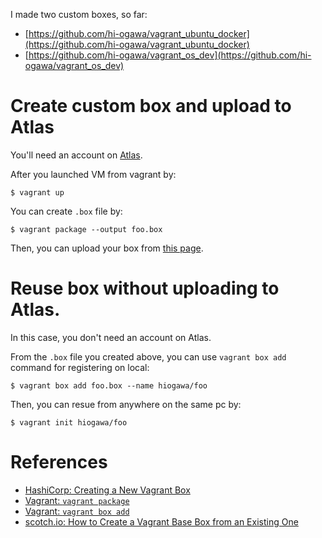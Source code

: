 <!--
{
  "title": "Create Custom Vagrant Box",
  "date": "2016-06-10T18:31:50.000Z",
  "category": "",
  "tags": [
    "ops",
    "vagrant"
  ],
  "draft": false
}
-->

I made two custom boxes, so far:

- [https://github.com/hi-ogawa/vagrant_ubuntu_docker](https://github.com/hi-ogawa/vagrant_ubuntu_docker)
- [https://github.com/hi-ogawa/vagrant_os_dev](https://github.com/hi-ogawa/vagrant_os_dev)

# Create custom box and upload to Atlas

You'll need an account on [Atlas](https://atlas.hashicorp.com/account/new).

After you launched VM from vagrant by:

```
$ vagrant up
```

You can create `.box` file by:

```
$ vagrant package --output foo.box
```

Then, you can upload your box from [this page](https://atlas.hashicorp.com/boxes/new).


# Reuse box without uploading to Atlas.

In this case, you don't need an account on Atlas.

From the `.box` file you created above, you can use `vagrant box add` command for registering on local:

```
$ vagrant box add foo.box --name hiogawa/foo
```

Then, you can resue from anywhere on the same pc by:

```
$ vagrant init hiogawa/foo
```

# References

- [HashiCorp: Creating a New Vagrant Box](https://atlas.hashicorp.com/help/vagrant/boxes/create)
- [Vagrant: `vagrant package`](https://www.vagrantup.com/docs/cli/package.html)
- [Vagrant: `vagrant box add`](https://www.vagrantup.com/docs/cli/box.html#add)
- [scotch.io: How to Create a Vagrant Base Box from an Existing One](https://scotch.io/tutorials/how-to-create-a-vagrant-base-box-from-an-existing-one)